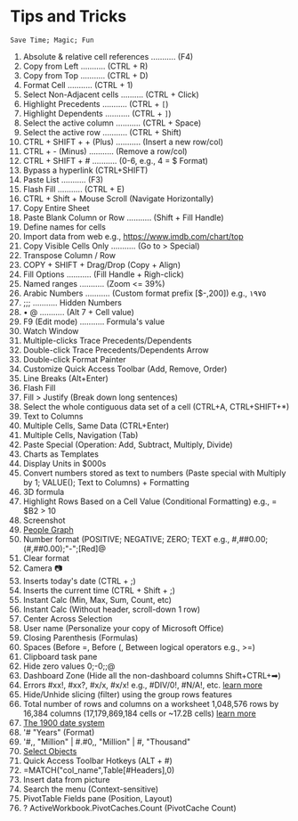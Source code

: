 # Tips and Tricks
`
Save Time; Magic; Fun
`

1. Absolute & relative cell references ........... (F4)
1. Copy from Left ........... (CTRL + R)
1. Copy from Top ........... (CTRL + D)
1. Format Cell ........... (CTRL + 1)
1. Select Non-Adjacent cells .......... (CTRL + Click)
1. Highlight Precedents ........... (CTRL + `[`)
1. Highlight Dependents ........... (CTRL + `]`)
1. Select the active column ........... (CTRL + Space)
1. Select the active row ........... (CTRL + Shift)
1. CTRL + SHIFT + + (Plus) ........... (Insert a new row/col)
1. CTRL + - (Minus) ........... (Remove a row/col)
1. CTRL + SHIFT + # ........... (0-6, e.g., 4 = $ Format)
1. Bypass a hyperlink (CTRL+SHIFT)
1. Paste List ........... (F3) 
1. Flash Fill ........... (CTRL + E)
1. CTRL + Shift + Mouse Scroll (Navigate Horizontally)
1. Copy Entire Sheet
1. Paste Blank Column or Row ........... (Shift + Fill Handle)
1. Define names for cells
1. Import data from web e.g., https://www.imdb.com/chart/top
1. Copy Visible Cells Only ........... (Go to > Special)
1. Transpose Column / Row
1. COPY + SHIFT + Drag/Drop (Copy + Align)
1. Fill Options ........... (Fill Handle + Righ-click)
1. Named ranges ........... (Zoom <= 39%)
1. Arabic Numbers ........... (Custom format prefix [$-,200]) e.g., ١٩٧٥
1. ;;; ........... Hidden Numbers
1. • @  ........... (Alt 7 + Cell value)
1. F9 (Edit mode) ........... Formula's value
1. Watch Window
1. Multiple-clicks Trace Precedents/Dependents 
1. Double-click Trace Precedents/Dependents Arrow
1. Double-click Format Painter
1. Customize Quick Access Toolbar (Add, Remove, Order)
1. Line Breaks (Alt+Enter)
1. Flash Fill
1. Fill > Justify (Break down long sentences)
1. Select the whole contiguous data set of a cell (CTRL+A, CTRL+SHIFT+*)
1. Text to Columns
1. Multiple Cells, Same Data (CTRL+Enter)
1. Multiple Cells, Navigation (Tab)
1. Paste Special (Operation: Add, Subtract, Multiply, Divide)
1. Charts as Templates
1. Display Units in $000s
1. Convert numbers stored as text to numbers (Paste special with Multiply by 1; VALUE(); Text to Columns) + Formatting
1. 3D formula 
1. Highlight Rows Based on a Cell Value (Conditional Formatting) e.g., = $B2 > 10
1. Screenshot 
1. [People Graph](https://appsource.microsoft.com/en-us/product/office/wa104104476?tab=overview)
1. Number format (POSITIVE; NEGATIVE; ZERO; TEXT e.g., #,##0.00;(#,##0.00);"-";[Red]@
1. Clear format
1. Camera 📷
1. Inserts today's date (CTRL + ;)
1. Inserts the current time (CTRL + Shift + ;)
1. Instant Calc (Min, Max, Sum, Count, etc)
1. Instant Calc (Without header, scroll-down 1 row)
1. Center Across Selection
1. User name (Personalize your copy of Microsoft Office)
1. Closing Parenthesis (Formulas)
1. Spaces (Before =, Before (, Between logical operators e.g., >=)
1. Clipboard task pane
1. Hide zero values 0;-0;;@
1. Dashboard Zone (Hide all the non-dashboard columns Shift+CTRL+➡)
1. Errors #xx!, #xx?, #x/x, #x/x! e.g., #DIV/0!, #N/A!, etc. [learn more](https://www.dummies.com/article/technology/software/microsoft-products/excel/excel-error-messages-to-get-to-know-139082)
1. Hide/Unhide slicing (filter) using the group rows features
1. Total number of rows and columns on a worksheet 1,048,576 rows by 16,384 columns (17,179,869,184 cells or ~17.2B cells) [learn more](https://support.microsoft.com/en-us/office/excel-specifications-and-limits-1672b34d-7043-467e-8e27-269d656771c3)
1. [The 1900 date system](https://support.microsoft.com/en-us/office/date-systems-in-excel-e7fe7167-48a9-4b96-bb53-5612a800b487)
1. '# "Years" (Format)
1. '#,, "Million" | #.#0,, "Million" | #, "Thousand"
1. [Select Objects](https://support.microsoft.com/en-us/office/select-a-shape-or-other-object-8db4e2f6-873a-46a7-87cb-fbb998a1f955)
1. Quick Access Toolbar Hotkeys (ALT + #)
1. =MATCH("col_name",Table[#Headers],0)
1. Insert data from picture
1. Search the menu (Context-sensitive)
1. PivotTable Fields pane (Position, Layout)
1. ? ActiveWorkbook.PivotCaches.Count (PivotCache Count)
